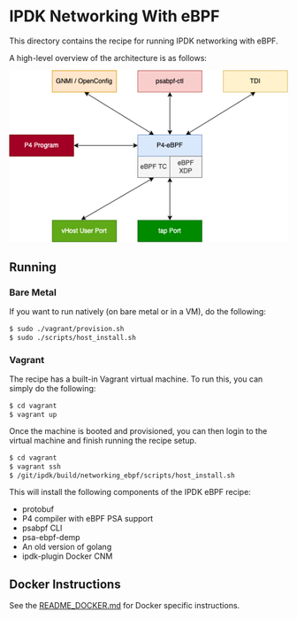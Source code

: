 # IPDK Networking With eBPF

This directory contains the recipe for running IPDK networking with eBPF.

A high-level overview of the architecture is as follows:

![IPDK eBPF Architecture](ipdk-ebpf.drawio.png)

## Running

### Bare Metal

If you want to run natively (on bare metal or in a VM), do the following:

```
$ sudo ./vagrant/provision.sh
$ sudo ./scripts/host_install.sh
```

### Vagrant

The recipe has a built-in Vagrant virtual machine. To run this, you can
simply do the following:

```
$ cd vagrant
$ vagrant up
```

Once the machine is booted and provisioned, you can then login to the virtual
machine and finish running the recipe setup.

```
$ cd vagrant
$ vagrant ssh
$ /git/ipdk/build/networking_ebpf/scripts/host_install.sh
```

This will install the following components of the IPDK eBPF recipe:

* protobuf
* P4 compiler with eBPF PSA support
* psabpf CLI
* psa-ebpf-demp
* An old version of golang
* ipdk-plugin Docker CNM

## Docker Instructions

See the [README_DOCKER.md](README_DOCKER.md) for Docker specific instructions.
